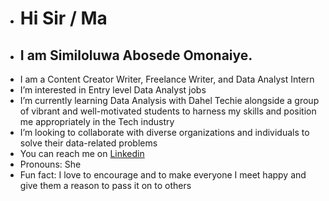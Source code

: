 - # Hi Sir / Ma
- ## I am Similoluwa Abosede Omonaiye.
- I am a Content Creator Writer, Freelance Writer, and Data Analyst Intern
- I’m interested in Entry level Data Analyst jobs
- I’m currently learning Data Analysis with Dahel Techie alongside a group of vibrant and well-motivated students to harness my skills and position me appropriately in the Tech industry
- I’m looking to collaborate with diverse organizations and individuals to solve their data-related problems 
- You can reach me on [Linkedin](https://www.linkedin.com/in/mosimileoluwa-omonaiye-a08595147)
- Pronouns: She
- Fun fact: I love to encourage and to make everyone I meet happy and give them a reason to pass it on to others 

